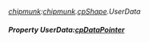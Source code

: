 _[chipmunk](../../modules/chipmunk/chipmunk-module.md):[chipmunk](../../modules/chipmunk/chipmunk-module.md).[cpShape](../../modules/chipmunk/chipmunk-cpshape.md).UserData_
##### Property UserData:[cpDataPointer](../../modules/chipmunk/chipmunk-cpdatapointer.md)
